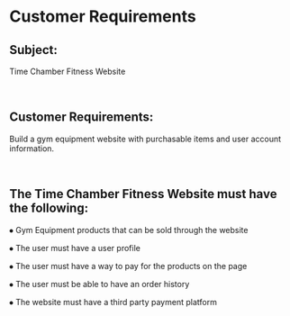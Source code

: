 # Customer Requirements

## Subject:
Time Chamber Fitness Website

<br>

## Customer Requirements:

Build a gym equipment website with purchasable items and user account information. 

<br>

## The Time Chamber Fitness Website must have the following:


 ⦁	Gym Equipment products that can be sold through the website

 ⦁	The user must have a user profile

 ⦁	The user must have a way to pay for the products on the page

 ⦁	The user must be able to have an order history

 ⦁	The website must have a third party payment platform
